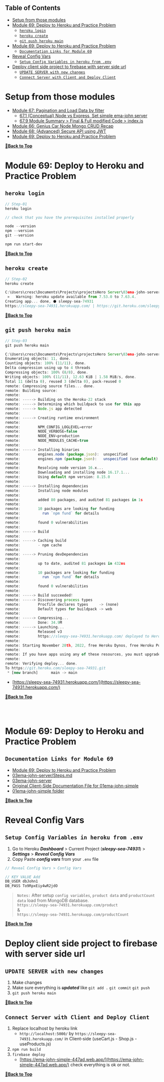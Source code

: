 Table of Contents
---

- [Setup from those modules](#setup-from-those-modules)
- [Module 69: Deploy to Heroku and Practice Problem](#module-69-deploy-to-heroku-and-practice-problem)
  - [`heroku login`](#heroku-login)
  - [`heroku create`](#heroku-create)
  - [`git push heroku main`](#git-push-heroku-main)
- [Module 69: Deploy to Heroku and Practice Problem](#module-69-deploy-to-heroku-and-practice-problem-1)
  - [`Documentation Links for Module 69`](#documentation-links-for-module-69)
- [Reveal Config Vars](#reveal-config-vars)
  - [`Setup Config Variables in heroku from .env`](#setup-config-variables-in-heroku-from-env)
- [Deploy client side project to firebase with server side url](#deploy-client-side-project-to-firebase-with-server-side-url)
  - [`UPDATE SERVER with new changes`](#update-server-with-new-changes)
  - [`Connect Server with Client and Deploy Client`](#connect-server-with-client-and-deploy-client)

# Setup from those modules

- [Module 67: Pagination and Load Data by filter](https://github.com/crescentpartha/projectsHero/blob/main/milestone-module/milestone08/module48-simple-react-SPA-with-simple-E-commerce/02ema-john-simple.md#module-67-pagination-and-load-data-by-filter "from 02ema-john-simple.md")
  - [67.1 (Conceptual) Node vs Express, Set simple ema-john server](https://github.com/crescentpartha/projectsHero/blob/main/milestone-module/milestone08/module48-simple-react-SPA-with-simple-E-commerce/02ema-john-simple.md#671-conceptual-node-vs-express-set-simple-ema-john-server "from 02ema-john-simple.md")
  - [67.9 Module Summary > Final & Full modified Code > index.js](https://github.com/crescentpartha/projectsHero/blob/main/milestone-module/milestone08/module48-simple-react-SPA-with-simple-E-commerce/02ema-john-simple.md#indexjs-1 "index.js - from 02ema-john-simple.md")
- [Module 66: Genius Car Node Mongo CRUD Recap](https://github.com/crescentpartha/projectsHero/blob/main/milestone-module/milestone10/module60-responsive-react-website-and-react-recap/00module-overview-and-react-review.md#module-66-genius-car-node-mongo-crud-recap)
- [Module 68: (Advanced) Secure API using JWT](https://github.com/crescentpartha/projectsHero/blob/main/milestone-module/milestone10/module60-responsive-react-website-and-react-recap/00module-overview-and-react-review.md#module-68-advanced-secure-api-using-jwt)
- [Module 69: Deploy to Heroku and Practice Problem](https://github.com/crescentpartha/projectsHero/blob/main/milestone-module/milestone11/module69-deploy-to-heroku-and-practice-problem/00deploy-to-heroku.md#module-69-deploy-to-heroku-and-practice-problem)

**[🔼Back to Top](#table-of-contents)**

# Module 69: Deploy to Heroku and Practice Problem

## `heroku login`

``` JavaScript
// Step-01
heroku login
```

``` JavaScript
// check that you have the prerequisites installed properly

node --version
npm --version
git --version

npm run start-dev
```

**[🔼Back to Top](#table-of-contents)**

## `heroku create`

``` JavaScript
// Step-02
heroku create
```

``` JavaScript
C:\Users\cresc\Documents\Projects\projectsHero Server\03ema-john-server>heroku create
 »   Warning: heroku update available from 7.53.0 to 7.63.4.
Creating app... done, ⬢ sleepy-sea-74931
https://sleepy-sea-74931.herokuapp.com/ | https://git.heroku.com/sleepy-sea-74931.git
```

**[🔼Back to Top](#table-of-contents)**

## `git push heroku main`

``` JavaScript
// Step-03
git push heroku main
```

``` JavaScript
C:\Users\cresc\Documents\Projects\projectsHero Server\03ema-john-server>git push heroku main
Enumerating objects: 11, done.
Counting objects: 100% (11/11), done.
Delta compression using up to 4 threads
Compressing objects: 100% (8/8), done.
Writing objects: 100% (11/11), 12.63 KiB | 1.58 MiB/s, done.
Total 11 (delta 0), reused 3 (delta 0), pack-reused 0
remote: Compressing source files... done.
remote: Building source:
remote:
remote: -----> Building on the Heroku-22 stack
remote: -----> Determining which buildpack to use for this app
remote: -----> Node.js app detected
remote:
remote: -----> Creating runtime environment
remote:
remote:        NPM_CONFIG_LOGLEVEL=error
remote:        NODE_VERBOSE=false
remote:        NODE_ENV=production
remote:        NODE_MODULES_CACHE=true
remote:
remote: -----> Installing binaries
remote:        engines.node (package.json):  unspecified
remote:        engines.npm (package.json):   unspecified (use default)
remote:
remote:        Resolving node version 16.x...
remote:        Downloading and installing node 16.17.1...
remote:        Using default npm version: 8.15.0
remote:
remote: -----> Installing dependencies
remote:        Installing node modules
remote:
remote:        added 80 packages, and audited 81 packages in 1s
remote:
remote:        10 packages are looking for funding
remote:          run `npm fund` for details
remote:
remote:        found 0 vulnerabilities
remote:
remote: -----> Build
remote:
remote: -----> Caching build
remote:        - npm cache
remote:
remote: -----> Pruning devDependencies
remote:
remote:        up to date, audited 81 packages in 432ms
remote:
remote:        10 packages are looking for funding
remote:          run `npm fund` for details
remote:
remote:        found 0 vulnerabilities
remote:
remote: -----> Build succeeded!
remote: -----> Discovering process types
remote:        Procfile declares types     -> (none)
remote:        Default types for buildpack -> web
remote:
remote: -----> Compressing...
remote:        Done: 34.9M
remote: -----> Launching...
remote:        Released v3
remote:        https://sleepy-sea-74931.herokuapp.com/ deployed to Heroku
remote:
remote: Starting November 28th, 2022, free Heroku Dynos, free Heroku Postgres, and free Heroku Data for Redis® will no longer be available.
remote:
remote: If you have apps using any of these resources, you must upgrade to paid plans by this date to ensure your apps continue to run and to retain your data. For students, we will announce a new program by the end of September. Learn more at https://blog.heroku.com/next-chapter
remote:
remote: Verifying deploy... done.
To https://git.heroku.com/sleepy-sea-74931.git
 * [new branch]      main -> main
```

- [https://sleepy-sea-74931.herokuapp.com/](https://sleepy-sea-74931.herokuapp.com/)

**[🔼Back to Top](#table-of-contents)**

<br /><br />

# Module 69: Deploy to Heroku and Practice Problem

## `Documentation Links for Module 69`

- [Module 69: Deploy to Heroku and Practice Problem](https://github.com/crescentpartha/projectsHero/blob/main/milestone-module/milestone11/module69-deploy-to-heroku-and-practice-problem/00deploy-to-heroku.md "Module 69: Documentation")
- [03ema-john-server/Steps.md](https://github.com/crescentpartha/03ema-john-server/blob/main/Steps.md "Only 69.1M Documentation from Module 69")
- [03ema-john-server](https://github.com/crescentpartha/03ema-john-server "03ema-john-server Repository Link (newer-version) | Deploy in Heroku")
- [Original Client-Side Documentation File for 01ema-john-simple](https://github.com/crescentpartha/projectsHero/blob/main/milestone-module/milestone08/module48-simple-react-SPA-with-simple-E-commerce/02ema-john-simple.md "02ema-john-simple.md - Documentation of Modules 48-49-52-59-67")
- [01ema-john-simple folder](https://github.com/crescentpartha/projectsHero/tree/main/milestone-module/milestone08/module48-simple-react-SPA-with-simple-E-commerce "01ema-john-simple for client-side - 03ema-john-server for server-side (older-version)")

**[🔼Back to Top](#table-of-contents)**

# Reveal Config Vars

## `Setup Config Variables in heroku from .env`

1. Go to Heroku ___Dashboard___ > Current Project (___sleepy-sea-74931___) > ___Settings___ > ___Reveal Config Vars___
2. Copy Paste ___config vars___ from your `.env` file

``` JavaScript
// Reveal Config Vars > Config Vars

// KEY VALUE Add
DB_USER dbJohn1
DB_PASS To9RpxEiy4wR2jdO
```

> `Notes:` After setup `config variables`, `product data` and `productCount data` load from MongoDB database. <br /> `https://sleepy-sea-74931.herokuapp.com/product` <br /> & <br /> `https://sleepy-sea-74931.herokuapp.com/productCount`

**[🔼Back to Top](#table-of-contents)**

# Deploy client side project to firebase with server side url

## `UPDATE SERVER with new changes`

1. Make changes
2. Make sure everything is ___updated___ like `git add .` `git commit` `git push`
3. `git push heroku main` 

**[🔼Back to Top](#table-of-contents)**

## `Connect Server with Client and Deploy Client`

1. Replace localhost by heroku link
   - `http://localhost:5000/` by `https://sleepy-sea-74931.herokuapp.com/` in Client-side (useCart.js - Shop.js - useProducts.js)
2. `npm run build`
3. `firebase deploy`
   - [https://ema-john-simple-447ad.web.app/](https://ema-john-simple-447ad.web.app/) check everything is ok or not.

**[🔼Back to Top](#table-of-contents)**





